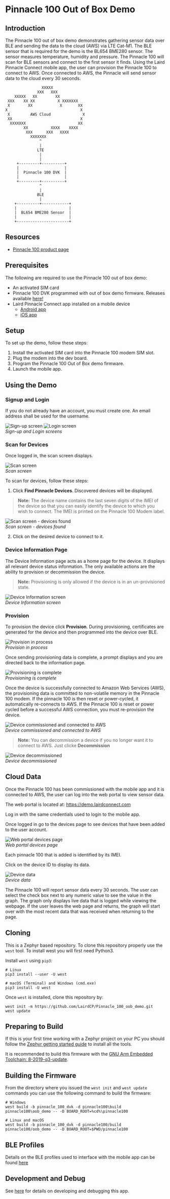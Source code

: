 # Pinnacle 100 Out of Box Demo

## Introduction
The Pinnacle 100 out of box demo demonstrates gathering sensor data over BLE and sending the data to the cloud (AWS) via LTE Cat-M1.
The BLE sensor that is required for the demo is the BL654 BME280 sensor.  The sensor measures temperature, humidity and pressure.
The Pinnacle 100 will scan for BLE sensors and connect to the first sensor it finds.
Using the Laird Pinnacle Connect mobile app, the user can provision the Pinnacle 100 to connect to AWS.  Once connected to AWS, the Pinnacle will send sensor data to the cloud every 30 seconds.

```
                XXXXX
              XXX   XXX
    XXXXX   XX        XX
 XXX    XX XX          X XXXXXXX
 X        XX            X       XX
X                                X
 X         AWS Cloud              X
 XX                              X
  XXXXXXX                       XX
        XX          XXXX    XXXX
         XXX      XXX   XXXX
           XXXXXXX
               ^
               |
              LTE
               |
               |
     +---------+----------+
     |                    |
     |  Pinnacle 100 DVK  |
     |                    |
     +---------+----------+
               ^
               |
              BLE
               |
    +----------+------------+
    |                       |
    |  BL654 BME280 Sensor  |
    |                       |
    +-----------------------+

```

## Resources
* [Pinnacle 100 product page](https://www.lairdconnect.com/wireless-modules/cellular-solutions/pinnacle-100-modem)

## Prerequisites
The following are required to use the Pinnacle 100 out of box demo:
* An activated SIM card
* Pinnacle 100 DVK programmed with out of box demo firmware. Releases available [here!](https://github.com/LairdCP/Pinnacle_100_oob_demo/releases)
* Laird Pinnacle Connect app installed on a mobile device
  * [Android app](http://play.google.com/store/apps/details?id=com.lairdconnect.pinnacle.connect)
  * [iOS app](AppStore.com/LairdPinnacleConnect)

## Setup

To set up the demo, follow these steps:
1.	Install the activated SIM card into the Pinnacle 100 modem SIM slot.
2.	Plug the modem into the dev board.
3.	Program the Pinnacle 100 Out of Box demo firmware.
4.	Launch the mobile app.

## Using the Demo
### Signup and Login
If you do not already have an account, you must create one.  An email address shall be used for the username.

![Sign-up screen](docs/images/signup.png)  ![Login screen](docs/images/login.png)<br>
*Sign-up and Login screens*

### Scan for Devices
Once logged in, the scan screen displays.

![Scan screen](docs/images/scan.png)<br>
*Scan screen*

To scan for devices, follow these steps:
1. Click **Find Pinnacle Devices**. Discovered devices will be displayed.
>**Note:** The device name contains the last seven digits of the IMEI of the device so that you can easily identify the device to which you wish to connect. The IMEI is printed on the Pinnacle 100 Modem label.

![Scan screen - devices found](docs/images/devices_found.png)<br>
*Scan screen - devices found*

2. Click on the desired device to connect to it.

### Device Information Page
The Device Information page acts as a home page for the device. It displays all relevant device status information. The only available actions are the ability to provision or decommission the device.
>**Note:** Provisioning is only allowed if the device is in an un-provisioned state.

![Device Information screen](docs/images/device_info.png)<br>
*Device Information screen*

### Provision
To provision the device click **Provision**.
During provisioning, certificates are generated for the device and then programmed into the device over BLE.

![Provision in process](docs/images/provision_progress.png)<br>
*Provision in process*

Once sending provisioning data is complete, a prompt displays and you are directed back to the information page.

![Provisioning is complete](docs/images/provision_success.png)<br>
*Provisioning is complete*

Once the device is successfully connected to Amazon Web Services (AWS), the provisioning data is committed to non-volatile memory in the Pinnacle 100 modem. If the pinnacle 100 is then reset or power-cycled, it automatically re-connects to AWS. If the Pinnacle 100 is reset or power cycled before a successful AWS connection, you must re-provision the device.

![Device commissioned and connected to AWS](docs/images/provisioned_and_commissioned.png)<br>
*Device commissioned and connected to AWS*

>**Note:** You can decommission a device if you no longer want it to connect to AWS. Just clicke **Decommission**

![Device decommissioned](docs/images/decommissioned.png)<br>
*Device decommissioned*

## Cloud Data
Once the Pinnacle 100 has been commissioned with the mobile app and it is connected to AWS, the user can log into the web portal to view sensor data.

The web portal is located at: <https://demo.lairdconnect.com>

Log in with the same credentials used to login to the mobile app.

Once logged in go to the devices page to see devices that have been added to the user account.

![Web portal devices page](docs/images/device_portal.png)<br>
*Web portal devices page*

Each pinnacle 100 that is added is identified by its IMEI.

Click on the device ID to display its data.

![Device data](docs/images/cloud_device_data.png)<br>
*Device data*

The Pinnacle 100 will report sensor data every 30 seconds.  The user can select the check box next to any numeric value to see the value in the graph.  The graph only displays live data that is logged while viewing the webpage.  If the user leaves the web page and returns, the graph will start over with the most recent data that was received when returning to the page.

## Cloning
This is a Zephyr based repository.  To clone this repository properly use the `west` tool. To install west you will first need Python3.

Install `west` using `pip3`:
```
# Linux
pip3 install --user -U west

# macOS (Terminal) and Windows (cmd.exe)
pip3 install -U west
```

Once `west` is installed, clone this repository by:
```
west init -m https://github.com/LairdCP/Pinnacle_100_oob_demo.git
west update
```

## Preparing to Build
If this is your first time working with a Zephyr project on your PC you should follow the [Zephyr getting started guide](https://docs.zephyrproject.org/latest/getting_started/index.html#) to install all the tools.

It is recommended to build this firmware with the [GNU Arm Embedded Toolchain: 8-2019-q3-update](https://developer.arm.com/tools-and-software/open-source-software/developer-tools/gnu-toolchain/gnu-rm/downloads).

## Building the Firmware
From the directory where you issued the `west init` and `west update` commands you can use the following command to build the firmware:
```
# Windows
west build -b pinnacle_100_dvk -d pinnacle100\build pinnacle100\oob_demo -- -D BOARD_ROOT=%cd%\pinnacle100

# Linux and macOS
west build -b pinnacle_100_dvk -d pinnacle100/build pinnacle100/oob_demo -- -D BOARD_ROOT=$PWD/pinnacle100
```

## BLE Profiles
Details on the BLE profiles used to interface with the mobile app can be found [here](docs/ble.md)

## Development and Debug
See [here](docs/development.md) for details on developing and debugging this app. 